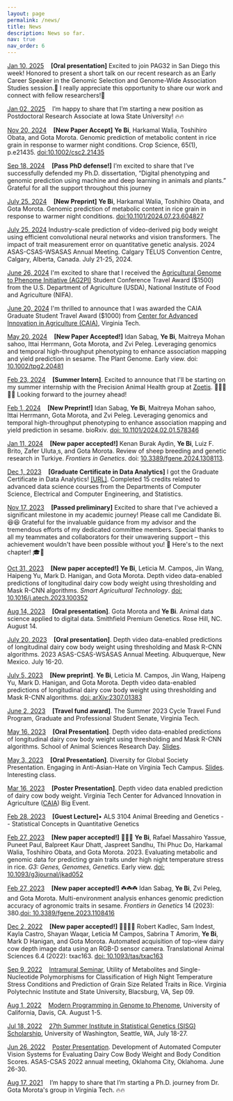 ```yaml
---
layout: page
permalink: /news/
title: News
description: News so far.
nav: true
nav_order: 6
---
```


<u>Jan 10, 2025</u> &nbsp;&nbsp; <strong>[Oral presentation]</strong> Excited to join PAG32 in San Diego this week! Honored to present a short talk on our recent research as an Early Career Speaker in the Genomic Selection and Genome-Wide Association Studies session.🥳 I really appreciate this opportunity to share our work and connect with fellow researchers!🎉

<u>Jan 02, 2025</u> &nbsp;&nbsp; I’m happy to share that I’m starting a new position as Postdoctoral Research Associate at Iowa State University! 🔥🔥


<u>Nov 20, 2024</u> &nbsp;&nbsp; <strong>[New Paper Accept]</strong> **Ye Bi**, Harkamal Walia, Toshihiro Obata, and Gota Morota. Genomic prediction of metabolic content in rice grain in response to warmer night conditions. Crop Science, 65(1), p.e21435. [doi:10.1002/csc2.21435](https://doi.org/10.1002/csc2.21435)

<u>Sep 18, 2024</u> &nbsp;&nbsp; <strong>[Pass PhD defense!]</strong> I’m excited to share that I’ve successfully defended my Ph.D. dissertation, “Digital phenotyping and genomic prediction using machine and deep learning in animals and plants.” Grateful for all the support throughout this journey

<u>July 25, 2024</u> &nbsp;&nbsp; <strong>[New Preprint]</strong> **Ye Bi**, Harkamal Walia, Toshihiro Obata, and Gota Morota. Genomic prediction of metabolic content in rice grain in response to warmer night conditions. [doi:10.1101/2024.07.23.604827](https://doi.org/10.1101/2024.07.23.604827)

<u>July 25, 2024</u> Industry-scale prediction of video-derived pig body weight using efficient convolutional neural networks and vision transformers. The impact of trait measurement error on quantitative genetic analysis. 2024 ASAS-CSAS-WSASAS Annual Meeting. Calgary TELUS Convention Centre, Calgary, Alberta, Canada. July 21-25, 2024.


<u>June 26, 2024</u> I'm excited to share that I received the [Agricultural Genome to Phenome Initiative (AG2PI)](https://www.ag2pi.org/) Student Conference Travel Award ($1500) from the U.S. Department of Agriculture (USDA), National Institute of Food and Agriculture (NIFA).

<u>June 20, 2024</u> I'm thrilled to announce that I was awarded the CAIA Graduate Student Travel Award ($1000) from [Center for Advanced Innovation in Agriculture (CAIA)](https://caia.cals.vt.edu/), Virginia Tech.

<u>May 20, 2024</u> &nbsp;&nbsp; <strong>[New Paper Accepted!]</strong> Idan Sabag, **Ye Bi**, Maitreya Mohan sahoo, Ittai Herrmann, Gota Morota, and Zvi Peleg. Leveraging genomics and temporal high-throughput phenotyping to enhance association mapping and yield prediction in sesame. The Plant Genome. Early view. doi: [10.1002/tpg2.20481](https://doi.org/10.1002/tpg2.20481)

<u>Feb 23, 2024</u> &nbsp;&nbsp; <strong>[Summer Intern]</strong>. Excited to announce that I'll be starting on my summer internship with the Precision Animal Health group at [Zoetis](https://www.zoetis.com/). 🎉🎉🎉🎉🎉 Looking forward to the journey ahead! 

<u>Feb 1, 2024</u> &nbsp;&nbsp; <strong>[New Preprint!]</strong> Idan Sabag, **Ye Bi**, Maitreya Mohan sahoo, Ittai Herrmann, Gota Morota, and Zvi Peleg. Leveraging genomics and temporal high-throughput phenotyping to enhance association mapping and yield prediction in sesame. bioRxiv. [doi: 10.1101/2024.02.01.578346](https://doi.org/10.1101/2024.02.01.578346)

<u>Jan 11, 2024</u> &nbsp;&nbsp; <strong>[New paper accepted!]</strong> Kenan Burak Aydin, **Ye Bi**, Luiz F. Brito, Zafer Uluta¸s, and Gota Morota. Review of sheep breeding and genetic research in Turkiye. <i>Frontiers in Genetics</i>. doi: [10.3389/fgene.2024.1308113](https://doi.org/10.3389/fgene.2024.1308113).

<u>Dec 1, 2023</u> &nbsp;&nbsp; <strong>[Graduate Certificate in Data Analytics]</strong> I got the Graduate Certificate in Data Analytics! [[URL]](https://dac.cs.vt.edu/academics/data-analytics/). Completed 15 credits related to advanced data science courses from the Departments of Computer Science, Electrical and Computer Engineering, and Statistics. 

<u>Nov 17, 2023</u> &nbsp;&nbsp;  <strong>[Passed preliminary]</strong> Excited to share that I've achieved a significant milestone in my academic journey! Please call me Candidate Bi. 😆😆 Grateful for the invaluable guidance from my advisor and the tremendous efforts of my dedicated committee members. Special thanks to all my teammates and collaborators for their unwavering support – this achievement wouldn't have been possible without you! 🙌 Here's to the next chapter! 🎓🌟 

<u>Oct 31, 2023</u> &nbsp;&nbsp;  <strong>[New paper accepted!]</strong> **Ye Bi**, Leticia M. Campos, Jin Wang, Haipeng Yu, Mark D. Hanigan, and Gota Morota. Depth video data-enabled predictions of longitudinal dairy cow body weight using thresholding and Mask R-CNN algorithms. <i>Smart Agricultural Technology</i>. [doi: 10.1016/j.atech.2023.100352](https://doi.org/10.1016/j.atech.2023.100352)

 <u>Aug 14, 2023</u> &nbsp;&nbsp; <strong>[Oral presentation]</strong>. Gota Morota and **Ye Bi**. Animal data science applied to digital data. Smithfield Premium Genetics. Rose Hill, NC. August 14.

<u>July 20, 2023</u> &nbsp;&nbsp; <strong>[Oral presentation]</strong>. 
    Depth video data-enabled predictions of longitudinal dairy cow body weight using thresholding and Mask R-CNN algorithms. 2023 ASAS-CSAS-WSASAS Annual Meeting. Albuquerque, New Mexico. July 16-20.

<u>July 5, 2023</u> &nbsp;&nbsp; <strong>[New preprint]</strong>. **Ye Bi**, Leticia M. Campos, Jin Wang, Haipeng Yu, Mark D. Hanigan, and Gota Morota. Depth video data-enabled predictions of longitudinal dairy cow body weight using thresholding and Mask R-CNN algorithms. [doi: arXiv:2307.01383](https://arxiv.org/abs/2307.01383)

<u>June 2, 2023</u> &nbsp;&nbsp; <strong>[Travel fund award]</strong>. The Summer 2023 Cycle Travel Fund Program, Graduate and Professional Student Senate, Virginia Tech.

<u>May 16, 2023</u> &nbsp;&nbsp; <strong>[Oral Presentation]</strong>. Depth video data-enabled predictions of longitudinal dairy cow body weight using thresholding and Mask R-CNN algorithms. School of Animal Sciences Research Day. [Slides](https://docs.google.com/presentation/d/1OJJq71HAxbWsqVaWzYRRXMic-RIrhCZRp1Zeyji_69E/edit?usp=sharing).

<u>May 3, 2023</u> &nbsp;&nbsp; <strong>[Oral Presentation]</strong>. Diversity for Global Society Presentation. Engaging in Anti-Asian-Hate on Virginia Tech Campus. [Slides](https://docs.google.com/presentation/d/11cDFQDA8LaF007pkqqETALj_1L-3fOlB-QMJc7I6dNg/edit?usp=sharing). Interesting class. 

<u>Mar 16, 2023</u> &nbsp;&nbsp; <strong>[Poster Presentation]</strong>. Depth video data enabled prediction of dairy cow body weight. Virginia Tech Center for Advanced Innovation in Agriculture ([CAIA](https://caia.cals.vt.edu/)) Big Event.

<u>Feb 28, 2023</u> &nbsp;&nbsp; <strong>[Guest Lecture]</strong>• ALS 3104 Animal Breeding and Genetics -- Statistical Concepts in Quantitative Genetics

<u>Feb 27, 2023</u> &nbsp;&nbsp; <strong>[New paper accepted!]</strong> 🌾🌾🌾 **Ye Bi**, Rafael Massahiro Yassue, Puneet Paul, Balpreet Kaur Dhatt, Jaspreet Sandhu, Thi Phuc Do, Harkamal Walia, Toshihiro Obata, and Gota Morota. 2023. Evaluating metabolic and genomic data for predicting grain traits under high night temperature stress in rice. <i>G3: Genes, Genomes, Genetics</i>. Early view. [doi: 10.1093/g3journal/jkad052](https://doi.org/10.1093/g3journal/jkad052)

<u>Feb 27, 2023</u> &nbsp;&nbsp; <strong>[New paper accepted!]</strong> ☘️☘️☘️ Idan Sabag, **Ye Bi**, Zvi Peleg, and Gota Morota. Multi-environment analysis enhances genomic prediction accuracy of agronomic traits in sesame. <i> Frontiers in Genetics </i> 14 (2023): 380.[doi: 10.3389/fgene.2023.1108416](https://doi.org/10.3389/fgene.2023.1108416)

<u>Dec 2, 2022</u>  &nbsp;&nbsp; <strong>[New paper accepted!]</strong> 🐄📸🐄📸 Robert Kadlec, Sam Indest, Kayla Castro, Shayan Waqar, Leticia M Campos, Sabrina T Amorim, **Ye Bi**, Mark D Hanigan, and Gota Morota. Automated acquisition of top-view dairy cow depth image data using an RGB-D sensor camera. Translational Animal Sciences 6.4 (2022): txac163. [doi: 10.1093/tas/txac163](https://doi.org/10.1093/tas/txac163)

<u>Sep 9, 2022</u>  &nbsp;&nbsp; [Intramural Seminar](https://vt-ads.github.io/), Utility of Metabolites and Single-Nucleotide Polymorphisms for Classification of High Night Temperature Stress Conditions and Prediction of Grain Size Related Traits in Rice. Virginia Polytechnic Institute and State University, Blacsburg, VA, Sep 09.

<u>Aug 1, 2022</u>	&nbsp;&nbsp;  [Modern Programming in Genome to Phenome](https://shortcourse.qtl.rocks/), University of California, Davis, CA. August 1-5.
 
<u>Jul 18, 2022</u>  &nbsp;&nbsp; [27th Summer Institute in Statistical Genetics (SISG) Scholarship](https://si.biostat.washington.edu/scholarships), University of Washington, Seattle, WA, July 18-27.

<u>Jun 26, 2022</u> &nbsp;&nbsp; [Poster Presentation](https://cdmcd.co/DwBqXa). Development of Automated Computer Vision Systems for Evaluating Dairy Cow Body Weight and Body Condition Scores. ASAS-CSAS 2022 annual meeting, Oklahoma City, Oklahoma. June 26-30.

<u>Aug 17, 2021</u> &nbsp;&nbsp; I’m happy to share that I’m starting a Ph.D. journey from Dr. Gota Morota's group in Virginia Tech. 🔥🔥
